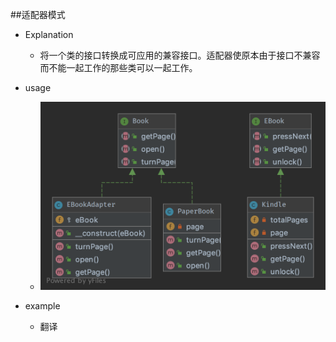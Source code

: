 ##适配器模式
+ Explanation 
    + 将一个类的接口转换成可应用的兼容接口。适配器使原本由于接口不兼容而不能一起工作的那些类可以一起工作。
+ usage
    + ![](./uml.png)
   
+ example
    + 翻译


